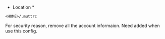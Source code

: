 * Location *

`<HOME>/.muttrc`

For security reason, remove all the account informaion. 
Need added when use this config.
